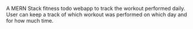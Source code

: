A MERN Stack fitness todo webapp to track the workout performed daily. User can keep a track of which workout was performed on which day and for how much time.
